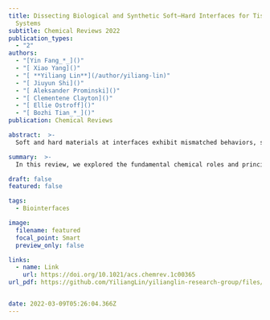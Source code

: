 ```yaml
---
title: Dissecting Biological and Synthetic Soft–Hard Interfaces for Tissue-Like
  Systems
subtitle: Chemical Reviews 2022
publication_types:
  - "2"
authors:
  - "[Yin Fang_*_]()"
  - "[ Xiao Yang]()"
  - "[ **Yiliang Lin**](/author/yiliang-lin)"
  - "[ Jiuyun Shi]()"
  - "[ Aleksander Prominski]()"
  - "[ Clementene Clayton]()"
  - "[ Ellie Ostroff]()"
  - "[ Bozhi Tian_*_]()"
publication: Chemical Reviews

abstract:  >-
  Soft and hard materials at interfaces exhibit mismatched behaviors, such as mismatched chemical or biochemical reactivity, mechanical response, and environmental adaptability. Leveraging or mitigating these differences can yield interfacial processes difficult to achieve, or inapplicable, in pure soft or pure hard phases. Exploration of interfacial mismatches and their associated (bio)chemical, mechanical, or other physical processes may yield numerous opportunities in both fundamental studies and applications, in a manner similar to that of semiconductor heterojunctions and their contribution to solid-state physics and the semiconductor industry over the past few decades. In this review, we explore the fundamental chemical roles and principles involved in designing these interfaces, such as the (bio)chemical evolution of adaptive or buffer zones. We discuss the spectroscopic, microscopic, (bio)chemical, and computational tools required to uncover the chemical processes in these confined or hidden soft–hard interfaces. We propose a soft–hard interaction framework and use it to discuss soft–hard interfacial processes in multiple systems and across several spatiotemporal scales, focusing on tissue-like materials and devices. We end this review by proposing several new scientific and engineering approaches to leveraging the soft–hard interfacial processes involved in biointerfacing composites and exploring new applications for these composites.

summary:  >-
  In this review, we explored the fundamental chemical roles and principles involved in designing these interfaces, such as the (bio)chemical evolution of adaptive or buffer zones. We proposed a soft–hard interaction framework and use it to discuss soft–hard interfacial processes in multiple systems and across several spatiotemporal scales, focusing on tissue-like materials and devices.

draft: false
featured: false

tags:
  - Biointerfaces

image:
  filename: featured
  focal_point: Smart
  preview_only: false

links:
  - name: Link
    url: https://doi.org/10.1021/acs.chemrev.1c00365
url_pdf: https://github.com/YiliangLin/yilianglin-research-group/files/9957944/Fang.et.al.-.2022.-.Dissecting.Biological.and.Synthetic.Soft.Hard.pdf


date: 2022-03-09T05:26:04.366Z
---
```

